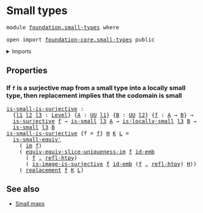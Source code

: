 # Small types

<pre class="Agda"><a id="24" class="Keyword">module</a> <a id="31" href="foundation.small-types.html" class="Module">foundation.small-types</a> <a id="54" class="Keyword">where</a>

<a id="61" class="Keyword">open</a> <a id="66" class="Keyword">import</a> <a id="73" href="foundation-core.small-types.html" class="Module">foundation-core.small-types</a> <a id="101" class="Keyword">public</a>
</pre>
<details><summary>Imports</summary>

<pre class="Agda"><a id="158" class="Keyword">open</a> <a id="163" class="Keyword">import</a> <a id="170" href="foundation.dependent-pair-types.html" class="Module">foundation.dependent-pair-types</a>
<a id="202" class="Keyword">open</a> <a id="207" class="Keyword">import</a> <a id="214" href="foundation.images.html" class="Module">foundation.images</a>
<a id="232" class="Keyword">open</a> <a id="237" class="Keyword">import</a> <a id="244" href="foundation.locally-small-types.html" class="Module">foundation.locally-small-types</a>
<a id="275" class="Keyword">open</a> <a id="280" class="Keyword">import</a> <a id="287" href="foundation.replacement.html" class="Module">foundation.replacement</a>
<a id="310" class="Keyword">open</a> <a id="315" class="Keyword">import</a> <a id="322" href="foundation.surjective-maps.html" class="Module">foundation.surjective-maps</a>
<a id="349" class="Keyword">open</a> <a id="354" class="Keyword">import</a> <a id="361" href="foundation.uniqueness-image.html" class="Module">foundation.uniqueness-image</a>
<a id="389" class="Keyword">open</a> <a id="394" class="Keyword">import</a> <a id="401" href="foundation.universal-property-image.html" class="Module">foundation.universal-property-image</a>
<a id="437" class="Keyword">open</a> <a id="442" class="Keyword">import</a> <a id="449" href="foundation.universe-levels.html" class="Module">foundation.universe-levels</a>

<a id="477" class="Keyword">open</a> <a id="482" class="Keyword">import</a> <a id="489" href="foundation-core.embeddings.html" class="Module">foundation-core.embeddings</a>
<a id="516" class="Keyword">open</a> <a id="521" class="Keyword">import</a> <a id="528" href="foundation-core.homotopies.html" class="Module">foundation-core.homotopies</a>
</pre>
</details>

## Properties

### If `f` is a surjective map from a small type into a locally small type, then replacement implies that the codomain is small

<pre class="Agda"><a id="is-small-is-surjective"></a><a id="724" href="foundation.small-types.html#724" class="Function">is-small-is-surjective</a> <a id="747" class="Symbol">:</a>
  <a id="751" class="Symbol">{</a><a id="752" href="foundation.small-types.html#752" class="Bound">l1</a> <a id="755" href="foundation.small-types.html#755" class="Bound">l2</a> <a id="758" href="foundation.small-types.html#758" class="Bound">l3</a> <a id="761" class="Symbol">:</a> <a id="763" href="Agda.Primitive.html#742" class="Postulate">Level</a><a id="768" class="Symbol">}</a> <a id="770" class="Symbol">{</a><a id="771" href="foundation.small-types.html#771" class="Bound">A</a> <a id="773" class="Symbol">:</a> <a id="775" href="Agda.Primitive.html#388" class="Primitive">UU</a> <a id="778" href="foundation.small-types.html#752" class="Bound">l1</a><a id="780" class="Symbol">}</a> <a id="782" class="Symbol">{</a><a id="783" href="foundation.small-types.html#783" class="Bound">B</a> <a id="785" class="Symbol">:</a> <a id="787" href="Agda.Primitive.html#388" class="Primitive">UU</a> <a id="790" href="foundation.small-types.html#755" class="Bound">l2</a><a id="792" class="Symbol">}</a> <a id="794" class="Symbol">{</a><a id="795" href="foundation.small-types.html#795" class="Bound">f</a> <a id="797" class="Symbol">:</a> <a id="799" href="foundation.small-types.html#771" class="Bound">A</a> <a id="801" class="Symbol">→</a> <a id="803" href="foundation.small-types.html#783" class="Bound">B</a><a id="804" class="Symbol">}</a> <a id="806" class="Symbol">→</a>
  <a id="810" href="foundation.surjective-maps.html#2345" class="Function">is-surjective</a> <a id="824" href="foundation.small-types.html#795" class="Bound">f</a> <a id="826" class="Symbol">→</a> <a id="828" href="foundation-core.small-types.html#1212" class="Function">is-small</a> <a id="837" href="foundation.small-types.html#758" class="Bound">l3</a> <a id="840" href="foundation.small-types.html#771" class="Bound">A</a> <a id="842" class="Symbol">→</a> <a id="844" href="foundation.locally-small-types.html#1143" class="Function">is-locally-small</a> <a id="861" href="foundation.small-types.html#758" class="Bound">l3</a> <a id="864" href="foundation.small-types.html#783" class="Bound">B</a> <a id="866" class="Symbol">→</a>
  <a id="870" href="foundation-core.small-types.html#1212" class="Function">is-small</a> <a id="879" href="foundation.small-types.html#758" class="Bound">l3</a> <a id="882" href="foundation.small-types.html#783" class="Bound">B</a>
<a id="884" href="foundation.small-types.html#724" class="Function">is-small-is-surjective</a> <a id="907" class="Symbol">{</a><a id="908" class="Argument">f</a> <a id="910" class="Symbol">=</a> <a id="912" href="foundation.small-types.html#912" class="Bound">f</a><a id="913" class="Symbol">}</a> <a id="915" href="foundation.small-types.html#915" class="Bound">H</a> <a id="917" href="foundation.small-types.html#917" class="Bound">K</a> <a id="919" href="foundation.small-types.html#919" class="Bound">L</a> <a id="921" class="Symbol">=</a>
  <a id="925" href="foundation-core.small-types.html#3951" class="Function">is-small-equiv&#39;</a>
    <a id="945" class="Symbol">(</a> <a id="947" href="foundation.images.html#1490" class="Function">im</a> <a id="950" href="foundation.small-types.html#912" class="Bound">f</a><a id="951" class="Symbol">)</a>
    <a id="957" class="Symbol">(</a> <a id="959" href="foundation.uniqueness-image.html#8016" class="Function">equiv-equiv-slice-uniqueness-im</a> <a id="991" href="foundation.small-types.html#912" class="Bound">f</a> <a id="993" href="foundation-core.embeddings.html#2227" class="Function">id-emb</a>
      <a id="1006" class="Symbol">(</a> <a id="1008" href="foundation.small-types.html#912" class="Bound">f</a> <a id="1010" href="foundation.dependent-pair-types.html#787" class="InductiveConstructor Operator">,</a> <a id="1012" href="foundation-core.homotopies.html#2724" class="Function">refl-htpy</a><a id="1021" class="Symbol">)</a>
      <a id="1029" class="Symbol">(</a> <a id="1031" href="foundation.universal-property-image.html#10805" class="Function">is-image-is-surjective</a> <a id="1054" href="foundation.small-types.html#912" class="Bound">f</a> <a id="1056" href="foundation-core.embeddings.html#2227" class="Function">id-emb</a> <a id="1063" class="Symbol">(</a><a id="1064" href="foundation.small-types.html#912" class="Bound">f</a> <a id="1066" href="foundation.dependent-pair-types.html#787" class="InductiveConstructor Operator">,</a> <a id="1068" href="foundation-core.homotopies.html#2724" class="Function">refl-htpy</a><a id="1077" class="Symbol">)</a> <a id="1079" href="foundation.small-types.html#915" class="Bound">H</a><a id="1080" class="Symbol">))</a>
    <a id="1087" class="Symbol">(</a> <a id="1089" href="foundation.replacement.html#1103" class="Postulate">replacement</a> <a id="1101" href="foundation.small-types.html#912" class="Bound">f</a> <a id="1103" href="foundation.small-types.html#917" class="Bound">K</a> <a id="1105" href="foundation.small-types.html#919" class="Bound">L</a><a id="1106" class="Symbol">)</a>
</pre>
## See also

- [Small maps](foundation.small-maps.md)
